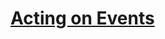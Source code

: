 # [Acting on Events](https://learn.co/tracks/online-software-engineering-structured/front-end-web-programming/recognizing-javascript-events/acting-on-events)

